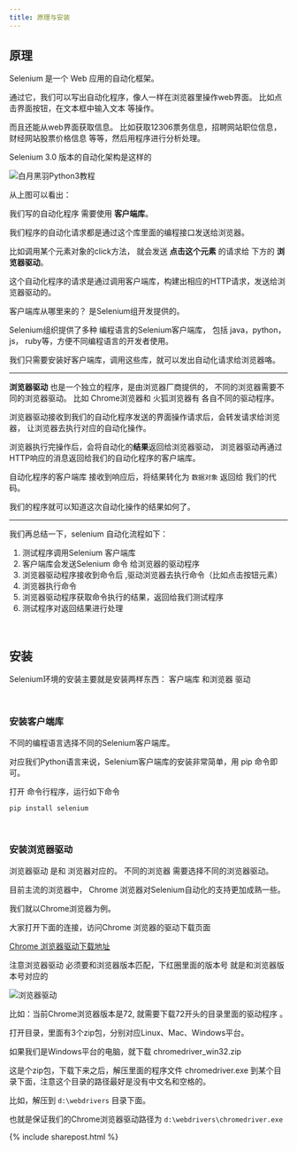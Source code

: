 ```yaml
---
title: 原理与安装
---
```



## 原理

<!-- 什么是web应用自动化？

通俗点说，就是用程序自动控制浏览器里进行网站操作。

目前做web应用自动化，使用的技术主要 就是 Selenium 。 -->

Selenium 是一个 Web 应用的自动化框架。 

通过它，我们可以写出自动化程序，像人一样在浏览器里操作web界面。 比如点击界面按钮，在文本框中输入文本 等操作。

而且还能从web界面获取信息。  比如获取12306票务信息，招聘网站职位信息，财经网站股票价格信息 等等，然后用程序进行分析处理。


Selenium 3.0 版本的自动化架构是这样的

![白月黑羽Python3教程](https://user-images.githubusercontent.com/36257654/38075769-202ebd52-3366-11e8-8374-6febe37aaf06.png)

<!-- ![白月黑羽Python3教程](https://github.com/SK-Xiaokai/image/blob/master/selenium/web_access_flow_selenium.png?raw=true) -->


从上图可以看出：

我们写的自动化程序 需要使用 **客户端库**。

我们程序的自动化请求都是通过这个库里面的编程接口发送给浏览器。

比如调用某个元素对象的click方法， 就会发送 **点击这个元素** 的请求给 下方的 **浏览器驱动**。

这个自动化程序的请求是通过调用客户端库，构建出相应的HTTP请求，发送给浏览器驱动的。

客户端库从哪里来的？ 是Selenium组开发提供的。

Selenium组织提供了多种 编程语言的Selenium客户端库， 包括 java，python，js， ruby等，方便不同编程语言的开发者使用。

我们只需要安装好客户端库，调用这些库，就可以发出自动化请求给浏览器咯。

----

**浏览器驱动** 也是一个独立的程序，是由浏览器厂商提供的， 不同的浏览器需要不同的浏览器驱动。 比如 Chrome浏览器和 火狐浏览器有 各自不同的驱动程序。


浏览器驱动接收到我们的自动化程序发送的界面操作请求后，会转发请求给浏览器， 让浏览器去执行对应的自动化操作。 


浏览器执行完操作后，会将自动化的**结果**返回给浏览器驱动， 浏览器驱动再通过HTTP响应的消息返回给我们的自动化程序的客户端库。 

自动化程序的客户端库 接收到响应后，将结果转化为   ```数据对象```  返回给 我们的代码。

我们的程序就可以知道这次自动化操作的结果如何了。

----

我们再总结一下，selenium 自动化流程如下：

1. 测试程序调用Selenium 客户端库
2. 客户端库会发送Selenium 命令 给浏览器的驱动程序
3. 浏览器驱动程序接收到命令后 ,驱动浏览器去执行命令（比如点击按钮元素）
4. 浏览器执行命令
5. 浏览器驱动程序获取命令执行的结果，返回给我们测试程序
6. 测试程序对返回结果进行处理


<br>

## 安装

Selenium环境的安装主要就是安装两样东西： 客户端库 和浏览器 驱动

<br>

### 安装客户端库

不同的编程语言选择不同的Selenium客户端库。

对应我们Python语言来说，Selenium客户端库的安装非常简单，用 pip 命令即可。

打开 命令行程序，运行如下命令

```py
pip install selenium
```


<br>

### 安装浏览器驱动

浏览器驱动 是和 浏览器对应的。 不同的浏览器 需要选择不同的浏览器驱动。

目前主流的浏览器中， Chrome 浏览器对Selenium自动化的支持更加成熟一些。

我们就以Chrome浏览器为例。

大家打开下面的连接，访问Chrome 浏览器的驱动下载页面

[Chrome 浏览器驱动下载地址](https://chromedriver.storage.googleapis.com/index.html)

注意浏览器驱动 必须要和浏览器版本匹配，下红圈里面的版本号 就是和浏览器版本号对应的


![浏览器驱动](https://images.gitee.com/uploads/images/2019/0215/094633_aa63fe7e_2066991.png)


比如：当前Chrome浏览器版本是72, 就需要下载72开头的目录里面的驱动程序 。

打开目录，里面有3个zip包，分别对应Linux、Mac、Windows平台。

如果我们是Windows平台的电脑，就下载 chromedriver_win32.zip

这是个zip包，下载下来之后，解压里面的程序文件 chromedriver.exe 到某个目录下面，注意这个目录的路径最好是没有中文名和空格的。

比如，解压到 ```d:\webdrivers``` 目录下面。

也就是保证我们的Chrome浏览器驱动路径为 ```d:\webdrivers\chromedriver.exe```




{% include sharepost.html %}